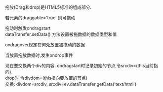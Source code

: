 拖放(Drag和drop)是HTML5标准的组成部分.  

若元素的draggable='true' 则可拖动  

拖动时触发ondragstart   
dataTransfer.setData() 方法设置被拖数据的数据类型和值  

ondragover规定在何处放置被拖动的数据  

当放置拖放数据时,发生ondrop事件
  
现在要交换两个div的内容.
ondragstart时记录初始的节点,令srcdiv=(this当前指向).  
drop时 令divdom=(this指向要放置的节点)  
交换: divdom=srcdiv,  srcdiv=ev.dataTransfer.getData('text/html')


